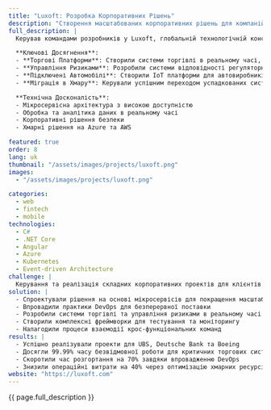 ```yaml
---
title: "Luxoft: Розробка Корпоративних Рішень"
description: "Створення масштабованих корпоративних рішень для компаній зі списку Fortune 500 з фокусом на фінтех та автомобільний сектор"
full_description: |
  Керував командами розробників у Luxoft, глобальній технологічній консалтинговій компанії, створюючи інноваційні рішення для корпоративних клієнтів, включаючи UBS, Deutsche Bank та Boeing. Спеціалізувався на створенні високопродуктивних торгових платформ, систем управління ризиками та рішень для підключених автомобілів. Роль включала проектування складних розподілених систем, впровадження практик DevOps та керування крос-функціональними командами в різних часових поясах.

  **Ключові Досягнення**:
  - **Торгові Платформи**: Створили системи торгівлі в реальному часі, що обробляють мільйони транзакцій щодня
  - **Управління Ризиками**: Розробили системи відповідності регуляторним вимогам для великих банків
  - **Підключені Автомобілі**: Створили IoT платформи для автовиробників
  - **Міграція в Хмару**: Керували успішним переходом успадкованих систем до хмарної інфраструктури

  **Технічна Досконалість**:
  - Мікросервісна архітектура з високою доступністю
  - Обробка та аналітика даних в реальному часі
  - Корпоративні рішення безпеки
  - Хмарні рішення на Azure та AWS

featured: true
order: 8
lang: uk
thumbnail: "/assets/images/projects/luxoft.png"
images:
  - "/assets/images/projects/luxoft.png"

categories:
  - web
  - fintech
  - mobile
technologies:
  - C#
  - .NET Core
  - Angular
  - Azure
  - Kubernetes
  - Event-driven Architecture
challenge: |
  Керування та реалізація складних корпоративних проектів для клієнтів зі списку Fortune 500 при забезпеченні високої доступності, масштабованості та відповідності нормативним вимогам. Ключові завдання включали модернізацію успадкованих систем, впровадження можливостей торгівлі в реальному часі та координацію розподілених команд у різних часових поясах.
solution: |
  - Спроектували рішення на основі мікросервісів для покращення масштабованості
  - Впровадили практики DevOps для безперервної поставки
  - Розробили системи торгівлі та управління ризиками в реальному часі
  - Створили комплексні фреймворки для тестування та моніторингу
  - Налагодили процеси взаємодії крос-функціональних команд
results: |
  - Успішно реалізували проекти для UBS, Deutsche Bank та Boeing
  - Досягли 99.99% часу безвідмовної роботи для критичних торгових систем
  - Скоротили час розгортання на 70% завдяки впровадженню DevOps
  - Знизили операційні витрати на 40% через оптимізацію хмарних ресурсів
website: "https://luxoft.com"
---
```


{{ page.full_description }}